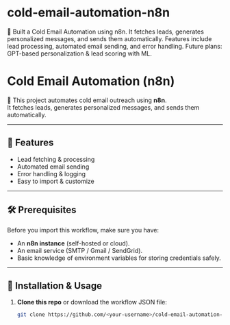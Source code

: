 # cold-email-automation-n8n
🚀 Built a Cold Email Automation using n8n. It fetches leads, generates personalized messages, and sends them automatically. Features include lead processing, automated email sending, and error handling. Future plans: GPT-based personalization &amp; lead scoring with ML.

# Cold Email Automation (n8n)

🚀 This project automates cold email outreach using **n8n**.  
It fetches leads, generates personalized messages, and sends them automatically.  

---

## 📌 Features
- Lead fetching & processing  
- Automated email sending  
- Error handling & logging  
- Easy to import & customize  

---

## 🛠 Prerequisites
Before you import this workflow, make sure you have:
- An **n8n instance** (self-hosted or cloud).  
- An email service (SMTP / Gmail / SendGrid).  
- Basic knowledge of environment variables for storing credentials safely.  

---

## 📂 Installation & Usage
1. **Clone this repo** or download the workflow JSON file:
   ```bash
   git clone https://github.com/<your-username>/cold-email-automation-n8n.git

